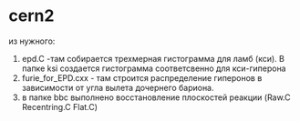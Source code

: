 # cern2
из нужного:
1) epd.C -там собирается трехмерная гистограмма для ламб (кси). В папке ksi создается гистограмма соответсвенно для кси-гиперона
2) furie_for_EPD.cxx - там строится распределение гиперонов в зависимости от угла вылета дочернего бариона.
3) в папке bbc выполнено восстановление плоскостей реакции (Raw.C Recentring.C Flat.C)    
